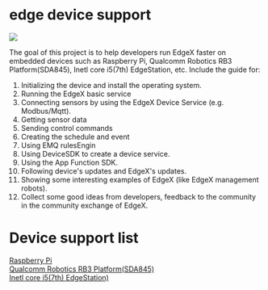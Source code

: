 # **edge device support**

[![](https://img.shields.io/badge/README-%E4%B8%AD%E6%96%87-bigggreen)](./README_CN.md)

  The goal of this project is to help developers run EdgeX faster on embedded devices such as Raspberry Pi, Qualcomm Robotics RB3 Platform(SDA845), Inetl core i5(7th) EdgeStation, etc. Include the guide for:<br>
1. Initializing the device and install the operating system.
2. Running the EdgeX basic service
3. Connecting sensors by using the EdgeX Device Service (e.g. Modbus/Mqtt).
4. Getting sensor data 
5. Sending control commands
6. Creating the schedule and event
7. Using EMQ rulesEngin
8. Using DeviceSDK to create a device service.
9. Using the App Function SDK.
10. Following device's updates and EdgeX's updates.
11. Showing some interesting examples of EdgeX (like EdgeX management robots). 
12. Collect some good ideas from developers, feedback to the community in the community exchange of EdgeX.


# Device support list <br>
 [Raspberry Pi](./RaspberryPi/README.md)<br>
 [Qualcomm Robotics RB3 Platform(SDA845)](./RB3/README.md)<br>
 [Inetl core i5(7th) EdgeStation)](./EdgeStation/README.md)<br>

